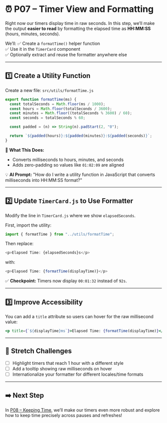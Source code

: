 # ⏰ P07 – Timer View and Formatting

Right now our timers display time in raw seconds. In this step, we’ll make the output **easier to read** by formatting the elapsed time as **HH:MM:SS** (hours, minutes, seconds).

We’ll:
✅ Create a `formatTime()` helper function  
✅ Use it in the `TimerCard` component  
✅ Optionally extract and reuse the formatter anywhere else

---

## 1️⃣ Create a Utility Function
Create a new file: `src/utils/formatTime.js`

```js
export function formatTime(ms) {
  const totalSeconds = Math.floor(ms / 1000);
  const hours = Math.floor(totalSeconds / 3600);
  const minutes = Math.floor((totalSeconds % 3600) / 60);
  const seconds = totalSeconds % 60;

  const padded = (n) => String(n).padStart(2, "0");

  return `${padded(hours)}:${padded(minutes)}:${padded(seconds)}`;
}
```

📌 **What This Does:**
- Converts milliseconds to hours, minutes, and seconds
- Adds zero-padding so values like `01:02:09` are aligned

💡 **AI Prompt:**
"How do I write a utility function in JavaScript that converts milliseconds into HH:MM:SS format?"

---

## 2️⃣ Update `TimerCard.js` to Use Formatter
Modify the line in `TimerCard.js` where we show `elapsedSeconds`.

First, import the utility:
```js
import { formatTime } from "../utils/formatTime";
```

Then replace:
```js
<p>Elapsed Time: {elapsedSeconds}s</p>
```
with:
```js
<p>Elapsed Time: {formatTime(displayTime)}</p>
```

✅ **Checkpoint:** Timers now display `00:01:32` instead of `92s`.

---

## 3️⃣ Improve Accessibility
You can add a `title` attribute so users can hover for the raw millisecond value:
```jsx
<p title={`${displayTime}ms`}>Elapsed Time: {formatTime(displayTime)}</p>
```

---

## 🧠 Stretch Challenges
- [ ] Highlight timers that reach 1 hour with a different style
- [ ] Add a tooltip showing raw milliseconds on hover
- [ ] Internationalize your formatter for different locales/time formats

---

## ➡️ Next Step
In [P08 – Keeping Time](../P08-Keeping-Time/readme.md), we’ll make our timers even more robust and explore how to keep time precisely across pauses and refreshes!

